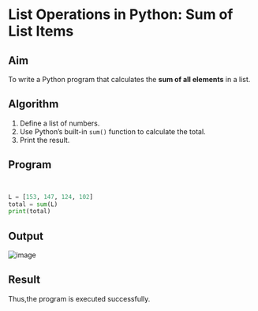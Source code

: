 # List Operations in Python: Sum of List Items

##  Aim
To write a Python program that calculates the **sum of all elements** in a list.

##  Algorithm
1. Define a list of numbers.
2. Use Python’s built-in `sum()` function to calculate the total.
3. Print the result.

##  Program

```python


L = [153, 147, 124, 102]
total = sum(L)
print(total)
```

## Output
![image](https://github.com/user-attachments/assets/2c51b69e-1ae2-4481-a5cb-8bf605b50067)

## Result
Thus,the program is executed successfully.
